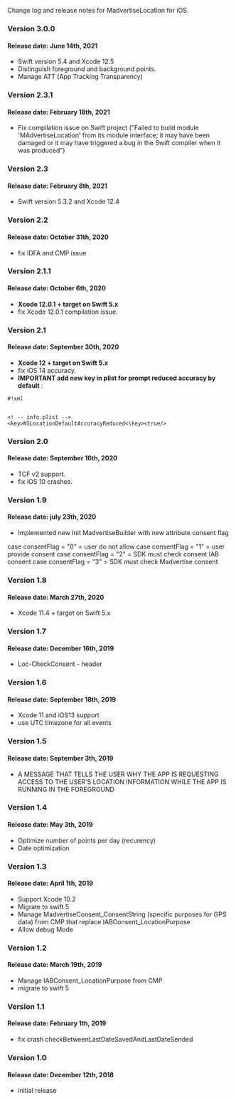 Change log and release notes for MadvertiseLocation for iOS.
### Version 3.0.0
#### Release date: June 14th, 2021

* Swift version 5.4 and Xcode 12.5
* Distinguish foreground and background points.
* Manage ATT (App Tracking Transparency)

### Version 2.3.1
#### Release date: February 18th, 2021

* Fix compilation issue on Swift project ("Failed to build module 'MAdvertiseLocation' from its module interface; it may have been damaged or it may have triggered a bug in the Swift compiler when it was produced")

### Version 2.3
#### Release date: February 8th, 2021

* Swift version 5.3.2 and Xcode 12.4

### Version 2.2
#### Release date: October 31th, 2020

 - fix IDFA and CMP issue

### Version 2.1.1
#### Release date: October 6th, 2020
* **Xcode 12.0.1 + target on Swift 5.x**
* fix Xcode 12.0.1 compilation issue.

### Version 2.1
#### Release date: September 30th, 2020
* **Xcode 12 + target on Swift 5.x**
* fix iOS 14 accuracy.
* **IMPORTANT add new key in plist for prompt reduced accuracy by default** : 
```
#!xml


<! -- info.plist -->
<key>NSLocationDefaultAccuracyReduced<\key><true/>
```


### Version 2.0
#### Release date: September 16th, 2020
* TCF v2 support.
* fix iOS 10 crashes.

### Version 1.9
#### Release date: july 23th, 2020

 - Implemented  new Init MadvertiseBuilder with new attribute consent flag 

case consentFlag = "0" = user do not allow
case consentFlag = "1" = user provide consent
case consentFlag = "2" = SDK must check consent IAB consent
case consentFlag = "3" = SDK must check Madvertise consent



### Version 1.8
#### Release date: March 27th, 2020

 - Xcode 11.4 + target on Swift 5.x



### Version 1.7
#### Release date: December 16th, 2019

 - Loc-CheckConsent - header

### Version 1.6
#### Release date: September 18th, 2019

 - Xcode 11 and iOS13 support
 - use UTC timezone for all events

### Version 1.5
#### Release date: September 3th, 2019

 - A MESSAGE THAT TELLS THE USER WHY THE APP IS REQUESTING ACCESS TO THE USER’S LOCATION INFORMATION WHILE THE APP IS RUNNING IN THE FOREGROUND 

### Version 1.4
#### Release date: May 3th, 2019

 - Optimize number of points per day (recurency)
 - Date optimization

### Version 1.3
#### Release date: April 1th, 2019

 - Support Xcode 10.2
 - Migrate to swift 5
 - Manage MadvertiseConsent_ConsentString (specific purposes for GPS data) from CMP that replace IABConsent_LocationPurpose
 - Allow debug Mode

### Version 1.2
#### Release date: March 19th, 2019

 - Manage IABConsent_LocationPurpose from CMP
 - migrate to swift 5

### Version 1.1
#### Release date: February 1th, 2019

 - fix crash checkBetweenLastDateSavedAndLastDateSended

### Version 1.0
#### Release date: December 12th, 2018

 - initial release